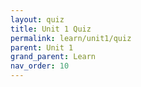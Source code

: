 ```yaml
---
layout: quiz
title: Unit 1 Quiz
permalink: learn/unit1/quiz
parent: Unit 1
grand_parent: Learn
nav_order: 10
---
```

